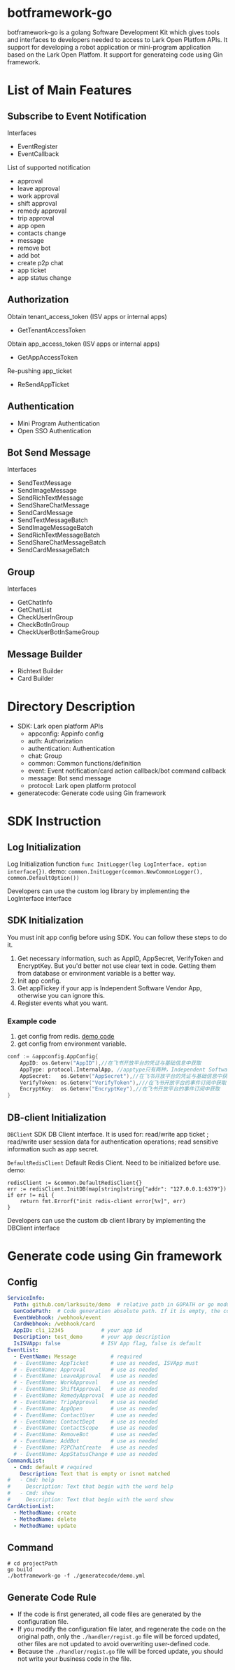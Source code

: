 # botframework-go
botframework-go is a golang Software Development Kit which gives tools and interfaces to developers needed to access to Lark Open Platfom APIs.
It support for developing a robot application or mini-program application based on the Lark Open Platfom.
It support for generateing code using Gin framework.

# List of Main Features
## Subscribe to Event Notification
Interfaces
- EventRegister
- EventCallback

List of supported notification
- approval
- leave approval
- work approval
- shift approval
- remedy approval
- trip approval
- app open
- contacts change
- message
- remove bot
- add bot
- create p2p chat
- app ticket
- app status change

## Authorization
Obtain tenant_access_token (ISV apps or internal apps)
- GetTenantAccessToken

Obtain app_access_token (ISV apps or internal apps)
- GetAppAccessToken

Re-pushing app_ticket
- ReSendAppTicket

## Authentication
- Mini Program Authentication
- Open SSO Authentication

## Bot Send Message
Interfaces
- SendTextMessage
- SendImageMessage
- SendRichTextMessage
- SendShareChatMessage
- SendCardMessage
- SendTextMessageBatch
- SendImageMessageBatch
- SendRichTextMessageBatch
- SendShareChatMessageBatch
- SendCardMessageBatch

## Group
Interfaces
- GetChatInfo
- GetChatList
- CheckUserInGroup
- CheckBotInGroup
- CheckUserBotInSameGroup

## Message Builder
- Richtext Builder
- Card Builder

# Directory Description
- SDK:                Lark open platform APIs
    - appconfig:      Appinfo config
    - auth:           Authorization
    - authentication: Authentication
    - chat:           Group
    - common:         Common functions/definition
    - event:          Event notification/card action callback/bot command callback
    - message:        Bot send message
    - protocol:       Lark open platform protocol
- generatecode:       Generate code using Gin framework

# SDK Instruction
## Log Initialization
Log Initialization function `func InitLogger(log LogInterface, option interface{})`. demo: `common.InitLogger(common.NewCommonLogger(), common.DefaultOption())`

Developers can use the custom log library by implementing the LogInterface interface

## SDK Initialization
You must init app config before using SDK. You can follow these steps to do it.
1. Get necessary information, such as AppID, AppSecret, VerifyToken and EncryptKey. But you'd better not use clear text in code. Getting them from database or environment variable is a better way.
2. Init app config.
3. Get appTickey if your app is Independent Software Vendor App, otherwise you can ignore this.
4. Register events what you want.

### Example code
1. get config from redis.
   [demo code](./demo/sdk_init/sdk_init.go)
2. get config from environment variable.
```go
conf := &appconfig.AppConfig{
    AppID: os.Getenv("AppID"),//在飞书开放平台的凭证与基础信息中获取
    AppType: protocol.InternalApp, //apptype只有两种，Independent Software Vendor App 和 Internal App
    AppSecret:   os.Getenv("AppSecret"),//在飞书开放平台的凭证与基础信息中获取
    VerifyToken: os.Getenv("VerifyToken"),///在飞书开放平台的事件订阅中获取
    EncryptKey:  os.Getenv("EncryptKey"),//在飞书开放平台的事件订阅中获取
}
```

## DB-client Initialization
`DBClient` SDK DB Client interface.
It is used for: read/write app ticket ; read/write user session data for authentication operations; read sensitive information such as app secret.

`DefaultRedisClient` Default Redis Client. Need to be initialized before use.
demo:
```golang
redisClient := &common.DefaultRedisClient{}
err := redisClient.InitDB(map[string]string{"addr": "127.0.0.1:6379"})
if err != nil {
    return fmt.Errorf("init redis-client error[%v]", err)
}
```

Developers can use the custom db client library by implementing the DBClient interface

# Generate code using Gin framework
## Config
```yml
ServiceInfo:
  Path: github.com/larksuite/demo  # relative path in GOPATH or go module name
  GenCodePath:  # Code generation absolute path. If it is empty, the configuration item named "Path" will be used.
  EventWebhook: /webhook/event
  CardWebhook: /webhook/card
  AppID: cli_12345            # your app id
  Description: test_demo      # your app description
  IsISVApp: false             # ISV App flag, false is default
EventList:
  - EventName: Message           # required
  # - EventName: AppTicket       # use as needed, ISVApp must
  # - EventName: Approval        # use as needed
  # - EventName: LeaveApproval   # use as needed
  # - EventName: WorkApproval    # use as needed
  # - EventName: ShiftApproval   # use as needed
  # - EventName: RemedyApproval  # use as needed
  # - EventName: TripApproval    # use as needed
  # - EventName: AppOpen         # use as needed
  # - EventName: ContactUser     # use as needed
  # - EventName: ContactDept     # use as needed
  # - EventName: ContactScope    # use as needed
  # - EventName: RemoveBot       # use as needed
  # - EventName: AddBot          # use as needed
  # - EventName: P2PChatCreate   # use as needed
  # - EventName: AppStatusChange # use as needed
CommandList:
  - Cmd: default # required
    Description: Text that is empty or isnot matched
#   - Cmd: help
#     Description: Text that begin with the word help
#   - Cmd: show
#     Description: Text that begin with the word show
CardActionList:
  - MethodName: create
  - MethodName: delete
  - MethodName: update
```

## Command
```shell
# cd projectPath
go build
./botframework-go -f ./generatecode/demo.yml
```

## Generate Code Rule
- If the code is first generated, all code files are generated by the configuration file.
- If you modify the configuration file later, and regenerate the code on the original path, only the `./handler/regist.go` file will be forced updated, other files are not updated to avoid overwriting user-defined code.
- Because the `./handler/regist.go` file will be forced update, you should not write your business code in the file.
